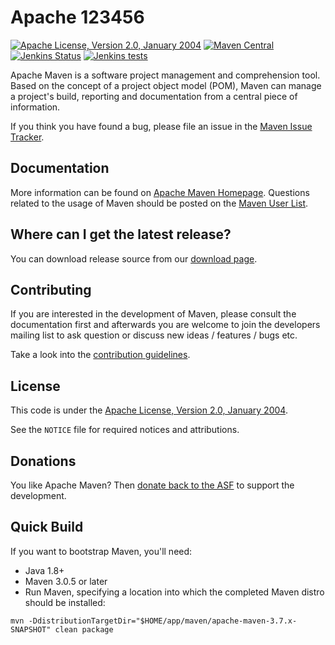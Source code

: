 <!---
 Licensed to the Apache Software Foundation (ASF) under one or more
 contributor license agreements.  See the NOTICE file distributed with
 this work for additional information regarding copyright ownership.
 The ASF licenses this file to You under the Apache License, Version 2.0
 (the "License"); you may not use this file except in compliance with
 the License.  You may obtain a copy of the License at

      http://www.apache.org/licenses/LICENSE-2.0

 Unless required by applicable law or agreed to in writing, software
 distributed under the License is distributed on an "AS IS" BASIS,
 WITHOUT WARRANTIES OR CONDITIONS OF ANY KIND, either express or implied.
 See the License for the specific language governing permissions and
 limitations under the License.
-->
Apache 123456
============

[![Apache License, Version 2.0, January 2004](https://img.shields.io/github/license/apache/maven.svg?label=License)][license]
[![Maven Central](https://img.shields.io/maven-central/v/org.apache.maven/apache-maven.svg?label=Maven%20Central)](https://search.maven.org/#search%7Cgav%7C1%7Cg%3A%22org.apache.maven%22%20AND%20a%3A%22apache-maven%22)
[![Jenkins Status](https://img.shields.io/jenkins/s/https/builds.apache.org/job/maven-box/job/maven/job/master.svg?style=flat-square)][build]
[![Jenkins tests](https://img.shields.io/jenkins/t/https/builds.apache.org/job/maven-box/job/maven/job/master.svg?style=flat-square)][test-results]


Apache Maven is a software project management and comprehension tool. Based on
the concept of a project object model (POM), Maven can manage a project's
build, reporting and documentation from a central piece of information.

If you think you have found a bug, please file an issue in the [Maven Issue Tracker](https://issues.apache.org/jira/browse/MNG).

Documentation
-------------

More information can be found on [Apache Maven Homepage][maven-home].
Questions related to the usage of Maven should be posted on
the [Maven User List][users-list].


Where can I get the latest release?
-----------------------------------
You can download release source from our [download page][maven-download].

Contributing
------------

If you are interested in the development of Maven, please consult the 
documentation first and afterwards you are welcome to join the developers 
mailing list to ask question or discuss new ideas / features / bugs etc.

Take a look into the [contribution guidelines](CONTRIBUTING.md).

License
-------
This code is under the [Apache License, Version 2.0, January 2004][license].

See the `NOTICE` file for required notices and attributions.

Donations
---------
You like Apache Maven? Then [donate back to the ASF](https://www.apache.org/foundation/contributing.html) to support the development.

Quick Build
-------
If you want to bootstrap Maven, you'll need:
- Java 1.8+
- Maven 3.0.5 or later
- Run Maven, specifying a location into which the completed Maven distro should be installed:
```
mvn -DdistributionTargetDir="$HOME/app/maven/apache-maven-3.7.x-SNAPSHOT" clean package
```


[home]: https://maven.apache.org/
[license]: https://www.apache.org/licenses/LICENSE-2.0
[build]: https://builds.apache.org/job/maven-box/job/maven/job/master/
[test-results]: https://builds.apache.org/job/maven-box/job/maven/job/master/lastCompletedBuild/testReport/
[build-status]: https://img.shields.io/jenkins/s/https/builds.apache.org/job/maven-box/job/maven/job/master.svg?style=flat-square
[build-tests]: https://img.shields.io/jenkins/t/https/builds.apache.org/job/maven-box/job/maven/job/master.svg?style=flat-square
[maven-home]: https://maven.apache.org/
[maven-download]: https://maven.apache.org/download.cgi
[users-list]: https://maven.apache.org/mailing-lists.html
[dev-ml-list]: https://www.mail-archive.com/dev@maven.apache.org/
[code-style]: http://maven.apache.org/developers/conventions/code.html
[core-it]: https://maven.apache.org/core-its/core-it-suite/
[building-maven]: https://maven.apache.org/guides/development/guide-building-maven.html
[cla]: https://www.apache.org/licenses/#clas

